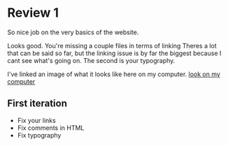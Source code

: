 # Review 1 

So nice job on the very basics of the website.

Looks good.
You're missing a couple files in terms of linking
Theres a lot that can be said so far, but the linking issue is by far the biggest because I cant see what's going on. The second is your typography.

I've linked an image of what it looks like here on my computer.
[look on my computer](https://imgur.com/a/Zlt45)

## First iteration
* Fix your links
* Fix comments in HTML
* Fix typography



